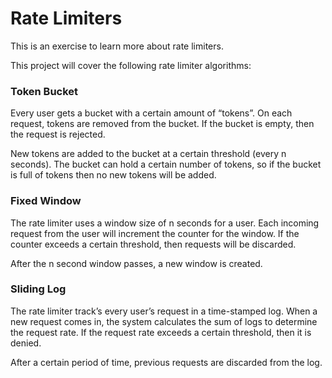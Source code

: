 # Rate Limiters

This is an exercise to learn more about rate limiters.

This project will cover the following rate limiter algorithms:
### Token Bucket

Every user gets a bucket with a certain amount of “tokens”. On each request, tokens are removed from the bucket. If the bucket is empty, then the request is rejected.

New tokens are added to the bucket at a certain threshold (every n seconds). The bucket can hold a certain number of tokens, so if the bucket is full of tokens then no new tokens will be added.

### Fixed Window

The rate limiter uses a window size of n seconds for a user. Each incoming request from the user will increment the counter for the window. If the counter exceeds a certain threshold, then requests will be discarded.

After the n second window passes, a new window is created.

### Sliding Log

The rate limiter track’s every user’s request in a time-stamped log. When a new request comes in, the system calculates the sum of logs to determine the request rate. If the request rate exceeds a certain threshold, then it is denied.

After a certain period of time, previous requests are discarded from the log.